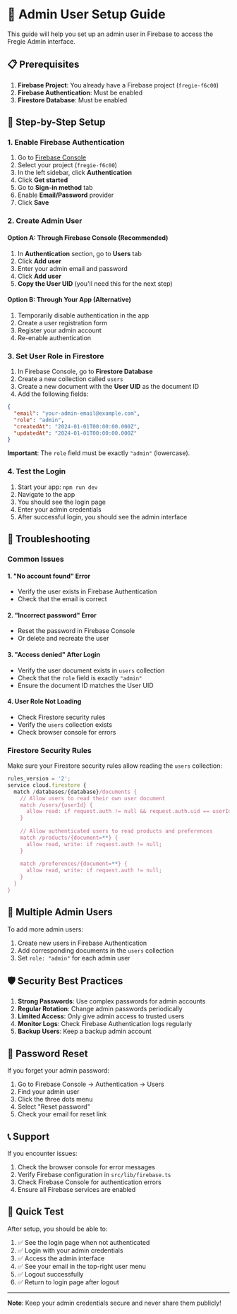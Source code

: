 # 🔐 Admin User Setup Guide

This guide will help you set up an admin user in Firebase to access the Fregie Admin interface.

## 📋 Prerequisites

1. **Firebase Project**: You already have a Firebase project (`fregie-f6c00`)
2. **Firebase Authentication**: Must be enabled
3. **Firestore Database**: Must be enabled

## 🚀 Step-by-Step Setup

### 1. Enable Firebase Authentication

1. Go to [Firebase Console](https://console.firebase.google.com/)
2. Select your project (`fregie-f6c00`)
3. In the left sidebar, click **Authentication**
4. Click **Get started**
5. Go to **Sign-in method** tab
6. Enable **Email/Password** provider
7. Click **Save**

### 2. Create Admin User

#### Option A: Through Firebase Console (Recommended)

1. In **Authentication** section, go to **Users** tab
2. Click **Add user**
3. Enter your admin email and password
4. Click **Add user**
5. **Copy the User UID** (you'll need this for the next step)

#### Option B: Through Your App (Alternative)

1. Temporarily disable authentication in the app
2. Create a user registration form
3. Register your admin account
4. Re-enable authentication

### 3. Set User Role in Firestore

1. In Firebase Console, go to **Firestore Database**
2. Create a new collection called `users`
3. Create a new document with the **User UID** as the document ID
4. Add the following fields:

```json
{
  "email": "your-admin-email@example.com",
  "role": "admin",
  "createdAt": "2024-01-01T00:00:00.000Z",
  "updatedAt": "2024-01-01T00:00:00.000Z"
}
```

**Important**: The `role` field must be exactly `"admin"` (lowercase).

### 4. Test the Login

1. Start your app: `npm run dev`
2. Navigate to the app
3. You should see the login page
4. Enter your admin credentials
5. After successful login, you should see the admin interface

## 🔧 Troubleshooting

### Common Issues

#### 1. "No account found" Error
- Verify the user exists in Firebase Authentication
- Check that the email is correct

#### 2. "Incorrect password" Error
- Reset the password in Firebase Console
- Or delete and recreate the user

#### 3. "Access denied" After Login
- Verify the user document exists in `users` collection
- Check that the `role` field is exactly `"admin"`
- Ensure the document ID matches the User UID

#### 4. User Role Not Loading
- Check Firestore security rules
- Verify the `users` collection exists
- Check browser console for errors

### Firestore Security Rules

Make sure your Firestore security rules allow reading the `users` collection:

```javascript
rules_version = '2';
service cloud.firestore {
  match /databases/{database}/documents {
    // Allow users to read their own user document
    match /users/{userId} {
      allow read: if request.auth != null && request.auth.uid == userId;
    }
    
    // Allow authenticated users to read products and preferences
    match /products/{document=**} {
      allow read, write: if request.auth != null;
    }
    
    match /preferences/{document=**} {
      allow read, write: if request.auth != null;
    }
  }
}
```

## 📱 Multiple Admin Users

To add more admin users:

1. Create new users in Firebase Authentication
2. Add corresponding documents in the `users` collection
3. Set `role: "admin"` for each admin user

## 🛡️ Security Best Practices

1. **Strong Passwords**: Use complex passwords for admin accounts
2. **Regular Rotation**: Change admin passwords periodically
3. **Limited Access**: Only give admin access to trusted users
4. **Monitor Logs**: Check Firebase Authentication logs regularly
5. **Backup Users**: Keep a backup admin account

## 🔄 Password Reset

If you forget your admin password:

1. Go to Firebase Console → Authentication → Users
2. Find your admin user
3. Click the three dots menu
4. Select "Reset password"
5. Check your email for reset link

## 📞 Support

If you encounter issues:

1. Check the browser console for error messages
2. Verify Firebase configuration in `src/lib/firebase.ts`
3. Check Firebase Console for authentication errors
4. Ensure all Firebase services are enabled

## 🎯 Quick Test

After setup, you should be able to:

1. ✅ See the login page when not authenticated
2. ✅ Login with your admin credentials
3. ✅ Access the admin interface
4. ✅ See your email in the top-right user menu
5. ✅ Logout successfully
6. ✅ Return to login page after logout

---

**Note**: Keep your admin credentials secure and never share them publicly!
